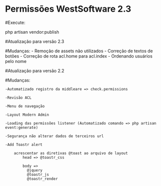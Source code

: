 <h1>Permissões WestSoftware 2.3</h1>

#Execute: 

php artisan vendor:publish 


#Atualização para versão 2.3

#Mudanças:
    - Remoção de assets não utilizados
    - Correção de textos de botões
    - Correção de rota acl.home para acl.index
    - Ordenando usuários pelo nome


#Atualização para versão 2.2

#Mudanças:

    -Automatizado registro da middleare => check.permissions
    
    -Revisão ACL

    -Menu de navegação

    -Layout Modern Admin

    -Loading das permissões listener (Automatizado comando => php artisan event:generate)

    -Segurança não alterar dados de terceiros url

    -Add Toastr alert

        acrescentar as diretivas @toast ao arquivo de layout
            head => @toastr_css
            
            body =>
              @jquery
              @toastr_js
              @toastr_render
    
